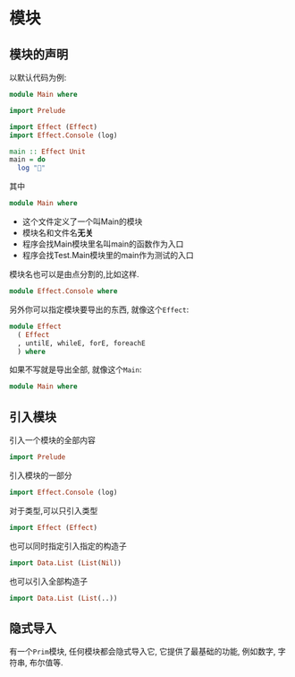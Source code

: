 # 模块

## 模块的声明

以默认代码为例:

```haskell
module Main where

import Prelude

import Effect (Effect)
import Effect.Console (log)

main :: Effect Unit
main = do
  log "🍝"
```

其中

```haskell
module Main where
```

- 这个文件定义了一个叫Main的模块
- 模块名和文件名**无关**
- 程序会找Main模块里名叫main的函数作为入口
- 程序会找Test.Main模块里的main作为测试的入口

模块名也可以是由点分割的,比如这样.

```haskell
module Effect.Console where
```

另外你可以指定模块要导出的东西, 就像这个`Effect`:

```haskell
module Effect
  ( Effect
  , untilE, whileE, forE, foreachE
  ) where
```

如果不写就是导出全部, 就像这个`Main`:

```haskell
module Main where
```

## 引入模块

引入一个模块的全部内容

```haskell
import Prelude
```

引入模块的一部分

```haskell
import Effect.Console (log)
```

对于类型,可以只引入类型

```haskell
import Effect (Effect)
```

也可以同时指定引入指定的构造子

```haskell
import Data.List (List(Nil))
```

也可以引入全部构造子

```haskell
import Data.List (List(..))
```

## 隐式导入

有一个`Prim`模块, 任何模块都会隐式导入它, 它提供了最基础的功能, 例如数字, 字符串, 布尔值等.
